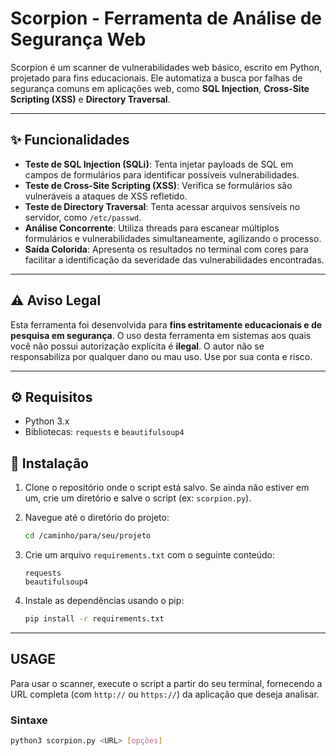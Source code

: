 # Scorpion - Ferramenta de Análise de Segurança Web

Scorpion é um scanner de vulnerabilidades web básico, escrito em Python, projetado para fins educacionais. Ele automatiza a busca por falhas de segurança comuns em aplicações web, como **SQL Injection**, **Cross-Site Scripting (XSS)** e **Directory Traversal**.

---

## ✨ Funcionalidades

-   **Teste de SQL Injection (SQLi)**: Tenta injetar payloads de SQL em campos de formulários para identificar possíveis vulnerabilidades.
-   **Teste de Cross-Site Scripting (XSS)**: Verifica se formulários são vulneráveis a ataques de XSS refletido.
-   **Teste de Directory Traversal**: Tenta acessar arquivos sensíveis no servidor, como `/etc/passwd`.
-   **Análise Concorrente**: Utiliza threads para escanear múltiplos formulários e vulnerabilidades simultaneamente, agilizando o processo.
-   **Saída Colorida**: Apresenta os resultados no terminal com cores para facilitar a identificação da severidade das vulnerabilidades encontradas.

---

## ⚠️ Aviso Legal

Esta ferramenta foi desenvolvida para **fins estritamente educacionais e de pesquisa em segurança**. O uso desta ferramenta em sistemas aos quais você não possui autorização explícita é **ilegal**. O autor não se responsabiliza por qualquer dano ou mau uso. Use por sua conta e risco.

---

## ⚙️ Requisitos

-   Python 3.x
-   Bibliotecas: `requests` e `beautifulsoup4`

## 🚀 Instalação

1.  Clone o repositório onde o script está salvo. Se ainda não estiver em um, crie um diretório e salve o script (ex: `scorpion.py`).

2.  Navegue até o diretório do projeto:
    ```bash
    cd /caminho/para/seu/projeto
    ```

3.  Crie um arquivo `requirements.txt` com o seguinte conteúdo:
    ```
    requests
    beautifulsoup4
    ```

4.  Instale as dependências usando o pip:
    ```bash
    pip install -r requirements.txt
    ```

---

## USAGE

Para usar o scanner, execute o script a partir do seu terminal, fornecendo a URL completa (com `http://` ou `https://`) da aplicação que deseja analisar.

### Sintaxe

```bash
python3 scorpion.py <URL> [opções]
